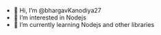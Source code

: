 - 👋 Hi, I’m @bhargavKanodiya27
- 👀 I’m interested in Nodejs
- 🌱 I’m currently learning Nodejs and other libraries

<!---
bhargavKanodiya27/bhargavKanodiya27 is a ✨ special ✨ repository because its `README.md` (this file) appears on your GitHub profile.
You can click the Preview link to take a look at your changes.
--->
